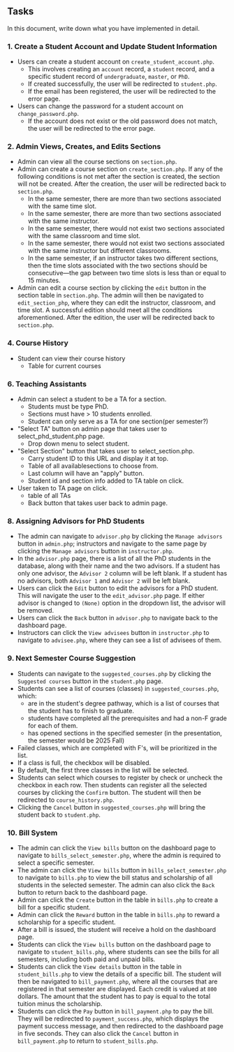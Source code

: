 ## Tasks

In this document, write down what you have implemented in detail.

### 1. Create a Student Account and Update Student Information

- Users can create a student account on `create_student_account.php`.
    - This involves creating an `account` record, a `student` record, and a specific student record of `undergraduate`, `master`, or `PhD`.
    - If created successfully, the user will be redirected to `student.php`.
    - If the email has been registered, the user will be redirected to the error page.
- Users can change the password for a student account on `change_password.php`.
    - If the account does not exist or the old password does not match, the user will be redirected to the error page.


### 2. Admin Views, Creates, and Edits Sections

- Admin can view all the course sections on `section.php`.
- Admin can create a course section on `create_section.php`. If any of the following conditions is not met after the section is created, the section will not be created. After the creation, the user will be redirected back to `section.php`.
  - In the same semester, there are more than two sections associated with the same time slot.
  - In the same semester, there are more than two sections associated with the same instructor.
  - In the same semester, there would not exist two sections associated with the same classroom and time slot.
  - In the same semester, there would not exist two sections associated with the same instructor but different classrooms.
  - In the same semester, if an instructor takes two different sections, then the time slots associated with the two sections should be consecutive—the gap between two time slots is less than or equal to 15 minutes.
- Admin can edit a course section by clicking the `edit` button in the section table in `section.php`. The admin will then be navigated to `edit_section_php`, where they can edit the instructor, classroom, and time slot. A successful edition should meet all the conditions aforementioned. After the edition, the user will be redirected back to `section.php`.


### 4. Course History
- Student can view their course history
  - Table for current courses

### 6. Teaching Assistants
- Admin can select a student to be a TA for a section.
  - Students must be type PhD.
  - Sections must have > 10 students enrolled.
  - Student can only serve as a TA for one section(per semester?)
- "Select TA" button on admin page that takes user to select_phd_student.php page.
  - Drop down menu to select student.
- "Select Section" button that takes user to select_section.php.
  - Carry student ID to this URL and display it at top.
  - Table of all availablesections to choose from.
  - Last column will have an "apply" button.
  - Student id and section info added to TA table on click.
- User taken to TA page on click.
  - table of all TAs
  - Back button that takes user back to admin page.


### 8. Assigning Advisors for PhD Students

- The admin can navigate to `advisor.php` by clicking the `Manage advisors` button in `admin.php`; instructors and navigate to the same page by clicking the `Manage advisors` button in `instructor.php`.
- In the `advisor.php` page, there is a list of all the PhD students in the database, along with their name and the two advisors. If a student has only one advisor, the `Advisor 2` column will be left blank. If a student has no advisors, both `Advisor 1` and `Advisor 2` will be left blank.
- Users can click the `Edit` button to edit the advisors for a PhD student. This will navigate the user to the `edit_advisor.php` page. If either advisor is changed to `(None)` option in the dropdown list, the advisor will be removed.
- Users can click the `Back` button in `advisor.php` to navigate back to the dashboard page.
- Instructors can click the `View advisees` button in `instructor.php` to navigate to `advisee.php`, where they can see a list of advisees of them.


### 9. Next Semester Course Suggestion

- Students can navigate to the `suggested_courses.php` by clicking the `Suggested courses` button in the `student.php` page.
- Students can see a list of courses (classes) in `suggested_courses.php`, which:
  - are in the student's degree pathway, which is a list of courses that the student has to finish to graduate.
  - students have completed all the prerequisites and had a non-F grade for each of them.
  - has opened sections in the specified semester (in the presentation, the semester would be 2025 Fall)
- Failed classes, which are completed with F's, will be prioritized in the list.
- If a class is full, the checkbox will be disabled.
- By default, the first three classes in the list will be selected.
- Students can select which courses to register by check or uncheck the checkbox in each row. Then students can register all the selected courses by clicking the `Confirm` button. The student will then be redirected to `course_history.php`.
- Clicking the `Cancel` button in `suggested_courses.php` will bring the student back to `student.php`.


### 10. Bill System

- The admin can click the `View bills` button on the dashboard page to navigate to `bills_select_semester.php`, where the admin is required to select a specific semester.
- The admin can click the `View bills` button in `bills_select_semester.php` to navigate to `bills.php` to view the bill status and scholarship of all students in the selected semester. The admin can also click the `Back` button to return back to the dashboard page.
- Admin can click the `Create` button in the table in `bills.php` to create a bill for a specific student.
- Admin can click the `Reward` button in the table in `bills.php` to reward a scholarship for a specific student.
- After a bill is issued, the student will receive a hold on the dashboard page.
- Students can click the `View bills` button on the dashboard page to navigate to `student_bills.php`, where students can see the bills for all semesters, including both paid and unpaid bills.
- Students can click the `View details` button in the table in `student_bills.php` to view the details of a specific bill. The student will then be navigated to `bill_payment.php`, where all the courses that are registered in that semester are displayed. Each credit is valued at `800` dollars. The amount that the student has to pay is equal to the total tuition minus the scholarship.
- Students can click the `Pay` button in `bill_payment.php` to pay the bill. They will be redirected to `payment_success.php`, which displays the payment success message, and then redirected to the dashboard page in five seconds. They can also click the `Cancel` button in `bill_payment.php` to return to `student_bills.php`.